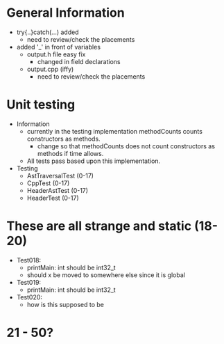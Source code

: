 # General Information
- try{..}catch(...) added
    - need to review/check the placements
- added '_' in front of variables 
    - output.h file easy fix
        - changed in field declarations
    - output.cpp (iffy)
        - need to review/check the placements
        
# Unit testing
- Information
    - currently in the testing implementation methodCounts counts constructors as methods. 
        - change so that methodCounts does not count constructors as methods if time allows.
    - All tests pass based upon this implementation.
- Testing
    - AstTraversalTest (0-17)
    - CppTest (0-17)
    - HeaderAstTest (0-17)
    - HeaderTest (0-17)

# These are all strange and static (18-20)
- Test018:
	- printMain: int should be int32_t
    - should x be moved to somewhere else since it is global
- Test019:
	- printMain: int should be int32_t
- Test020:
	- how is this supposed to be
	
# 21 - 50?
	
